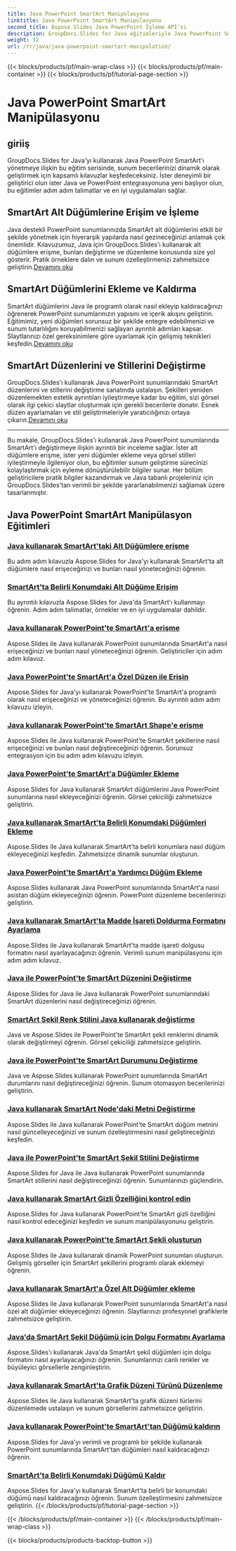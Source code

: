 ```yaml
---
title: Java PowerPoint SmartArt Manipülasyonu
linktitle: Java PowerPoint SmartArt Manipülasyonu
second_title: Aspose.Slides Java PowerPoint İşleme API'si
description: GroupDocs.Slides for Java eğitimleriyle Java PowerPoint SmartArt'ı etkili bir şekilde nasıl yöneteceğinizi öğrenin. Alt düğümlere erişin, düğüm ekleyin, düzenleri değiştirin ve daha fazlasını yapın!
weight: 32
url: /tr/java/java-powerpoint-smartart-manipulation/
---
```


{{< blocks/products/pf/main-wrap-class >}}
{{< blocks/products/pf/main-container >}}
{{< blocks/products/pf/tutorial-page-section >}}

# Java PowerPoint SmartArt Manipülasyonu


## giriiş

GroupDocs.Slides for Java'yı kullanarak Java PowerPoint SmartArt'ı yönetmeye ilişkin bu eğitim serisinde, sunum becerilerinizi dinamik olarak geliştirmek için kapsamlı kılavuzlar keşfedeceksiniz. İster deneyimli bir geliştirici olun ister Java ve PowerPoint entegrasyonuna yeni başlıyor olun, bu eğitimler adım adım talimatlar ve en iyi uygulamaları sağlar.

## SmartArt Alt Düğümlerine Erişim ve İşleme

 Java destekli PowerPoint sunumlarınızda SmartArt alt düğümlerini etkili bir şekilde yönetmek için hiyerarşik yapılarda nasıl gezineceğinizi anlamak çok önemlidir. Kılavuzumuz, Java için GroupDocs.Slides'ı kullanarak alt düğümlere erişme, bunları değiştirme ve düzenleme konusunda size yol gösterir. Pratik örneklere dalın ve sunum özelleştirmenizi zahmetsizce geliştirin.[Devamını oku](./access-child-nodes-smartart-java/)

## SmartArt Düğümlerini Ekleme ve Kaldırma

SmartArt düğümlerini Java ile programlı olarak nasıl ekleyip kaldıracağınızı öğrenerek PowerPoint sunumlarınızın yapısını ve içerik akışını geliştirin. Eğitimimiz, yeni düğümleri sorunsuz bir şekilde entegre edebilmenizi ve sunum tutarlılığını koruyabilmenizi sağlayan ayrıntılı adımları kapsar. Slaytlarınızı özel gereksinimlere göre uyarlamak için gelişmiş teknikleri keşfedin.[Devamını oku](./add-nodes-smartart-java-powerpoint/)

## SmartArt Düzenlerini ve Stillerini Değiştirme

 GroupDocs.Slides'ı kullanarak Java PowerPoint sunumlarındaki SmartArt düzenlerini ve stillerini değiştirme sanatında ustalaşın. Şekilleri yeniden düzenlemekten estetik ayrıntıları iyileştirmeye kadar bu eğitim, sizi görsel olarak ilgi çekici slaytlar oluşturmak için gerekli becerilerle donatır. Esnek düzen ayarlamaları ve stil geliştirmeleriyle yaratıcılığınızı ortaya çıkarın.[Devamını oku](./change-smartart-layout-powerpoint-java/)

---

Bu makale, GroupDocs.Slides'ı kullanarak Java PowerPoint sunumlarında SmartArt'ı değiştirmeye ilişkin ayrıntılı bir inceleme sağlar. İster alt düğümlere erişme, ister yeni düğümler ekleme veya görsel stilleri iyileştirmeyle ilgileniyor olun, bu eğitimler sunum geliştirme sürecinizi kolaylaştırmak için eyleme dönüştürülebilir bilgiler sunar. Her bölüm geliştiricilere pratik bilgiler kazandırmak ve Java tabanlı projeleriniz için GroupDocs.Slides'tan verimli bir şekilde yararlanabilmenizi sağlamak üzere tasarlanmıştır.

## Java PowerPoint SmartArt Manipülasyon Eğitimleri
### [Java kullanarak SmartArt'taki Alt Düğümlere erişme](./access-child-nodes-smartart-java/)
Bu adım adım kılavuzla Aspose.Slides for Java'yı kullanarak SmartArt'ta alt düğümlere nasıl erişeceğinizi ve bunları nasıl yöneteceğinizi öğrenin.
### [SmartArt'ta Belirli Konumdaki Alt Düğüme Erişim](./access-child-node-specific-position-smartart-java/)
Bu ayrıntılı kılavuzla Aspose.Slides for Java'da SmartArt'ı kullanmayı öğrenin. Adım adım talimatlar, örnekler ve en iyi uygulamalar dahildir.
### [Java kullanarak PowerPoint'te SmartArt'a erişme](./access-smartart-powerpoint-java/)
Aspose.Slides ile Java kullanarak PowerPoint sunumlarında SmartArt'a nasıl erişeceğinizi ve bunları nasıl yöneteceğinizi öğrenin. Geliştiriciler için adım adım kılavuz.
### [Java PowerPoint'te SmartArt'a Özel Düzen ile Erişin](./access-smartart-specific-layout-java-powerpoint/)
Aspose.Slides for Java'yı kullanarak PowerPoint'te SmartArt'a programlı olarak nasıl erişeceğinizi ve yöneteceğinizi öğrenin. Bu ayrıntılı adım adım kılavuzu izleyin.
### [Java kullanarak PowerPoint'te SmartArt Shape'e erişme](./access-smartart-shape-powerpoint-java/)
Aspose.Slides ile Java kullanarak PowerPoint'te SmartArt şekillerine nasıl erişeceğinizi ve bunları nasıl değiştireceğinizi öğrenin. Sorunsuz entegrasyon için bu adım adım kılavuzu izleyin.
### [Java PowerPoint'te SmartArt'a Düğümler Ekleme](./add-nodes-smartart-java-powerpoint/)
Aspose.Slides for Java kullanarak SmartArt düğümlerini Java PowerPoint sunumlarına nasıl ekleyeceğinizi öğrenin. Görsel çekiciliği zahmetsizce geliştirin.
### [Java kullanarak SmartArt'ta Belirli Konumdaki Düğümleri Ekleme](./add-nodes-specific-position-smartart-java/)
Aspose.Slides ile Java kullanarak SmartArt'ta belirli konumlara nasıl düğüm ekleyeceğinizi keşfedin. Zahmetsizce dinamik sunumlar oluşturun.
### [Java PowerPoint'te SmartArt'a Yardımcı Düğüm Ekleme](./add-assistant-node-smartart-java-powerpoint/)
Aspose.Slides kullanarak Java PowerPoint sunumlarında SmartArt'a nasıl asistan düğüm ekleyeceğinizi öğrenin. PowerPoint düzenleme becerilerinizi geliştirin.
### [Java kullanarak SmartArt'ta Madde İşareti Doldurma Formatını Ayarlama](./set-bullet-fill-format-smartart-java/)
Aspose.Slides ile Java kullanarak SmartArt'ta madde işareti dolgusu formatını nasıl ayarlayacağınızı öğrenin. Verimli sunum manipülasyonu için adım adım kılavuz.
### [Java ile PowerPoint'te SmartArt Düzenini Değiştirme](./change-smartart-layout-powerpoint-java/)
Aspose.Slides for Java ile Java kullanarak PowerPoint sunumlarındaki SmartArt düzenlerini nasıl değiştireceğinizi öğrenin.
### [SmartArt Şekil Renk Stilini Java kullanarak değiştirme](./change-smartart-shape-color-style-java/)
Java ve Aspose.Slides ile PowerPoint'te SmartArt şekil renklerini dinamik olarak değiştirmeyi öğrenin. Görsel çekiciliği zahmetsizce geliştirin.
### [Java ile PowerPoint'te SmartArt Durumunu Değiştirme](./change-smartart-state-powerpoint-java/)
Java ve Aspose.Slides kullanarak PowerPoint sunumlarında SmartArt durumlarını nasıl değiştireceğinizi öğrenin. Sunum otomasyon becerilerinizi geliştirin.
### [Java kullanarak SmartArt Node'daki Metni Değiştirme](./change-text-smartart-node-java/)
Aspose.Slides ile Java kullanarak PowerPoint'te SmartArt düğüm metnini nasıl güncelleyeceğinizi ve sunum özelleştirmesini nasıl geliştireceğinizi keşfedin.
### [Java ile PowerPoint'te SmartArt Şekil Stilini Değiştirme](./change-smartart-shape-style-powerpoint-java/)
Aspose.Slides for Java ile Java kullanarak PowerPoint sunumlarında SmartArt stillerini nasıl değiştireceğinizi öğrenin. Sunumlarınızı güçlendirin.
### [Java kullanarak SmartArt Gizli Özelliğini kontrol edin](./check-smartart-hidden-property-java/)
Aspose.Slides for Java kullanarak PowerPoint'te SmartArt gizli özelliğini nasıl kontrol edeceğinizi keşfedin ve sunum manipülasyonunu geliştirin.
### [Java kullanarak PowerPoint'te SmartArt Şekli oluşturun](./create-smartart-shape-powerpoint-java/)
Aspose.Slides ile Java kullanarak dinamik PowerPoint sunumları oluşturun. Gelişmiş görseller için SmartArt şekillerini programlı olarak eklemeyi öğrenin.
### [Java kullanarak SmartArt'a Özel Alt Düğümler ekleme](./add-custom-child-nodes-smartart-java/)
Aspose.Slides ile Java kullanarak PowerPoint sunumlarında SmartArt'a nasıl özel alt düğümler ekleyeceğinizi öğrenin. Slaytlarınızı profesyonel grafiklerle zahmetsizce geliştirin.
### [Java'da SmartArt Şekil Düğümü için Dolgu Formatını Ayarlama](./set-fill-format-smartart-shape-node-java/)
Aspose.Slides'ı kullanarak Java'da SmartArt şekil düğümleri için dolgu formatını nasıl ayarlayacağınızı öğrenin. Sunumlarınızı canlı renkler ve büyüleyici görsellerle zenginleştirin.
### [Java kullanarak SmartArt'ta Grafik Düzeni Türünü Düzenleme](./organize-chart-layout-type-smartart-java/)
Aspose.Slides ile Java kullanarak SmartArt'ta grafik düzeni türlerini düzenlemede ustalaşın ve sunum görsellerini zahmetsizce geliştirin.
### [Java kullanarak PowerPoint'te SmartArt'tan Düğümü kaldırın](./remove-node-smartart-powerpoint-java/)
Aspose.Slides for Java'yı verimli ve programlı bir şekilde kullanarak PowerPoint sunumlarında SmartArt'tan düğümleri nasıl kaldıracağınızı öğrenin.
### [SmartArt'ta Belirli Konumdaki Düğümü Kaldır](./remove-node-specific-position-smartart-java/)
Aspose.Slides for Java'yı kullanarak SmartArt'ta belirli bir konumdaki düğümü nasıl kaldıracağınızı öğrenin. Sunum özelleştirmesini zahmetsizce geliştirin.
{{< /blocks/products/pf/tutorial-page-section >}}

{{< /blocks/products/pf/main-container >}}
{{< /blocks/products/pf/main-wrap-class >}}

{{< blocks/products/products-backtop-button >}}
